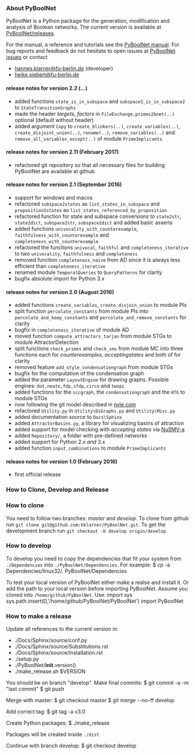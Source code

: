 

### About PyBoolNet
PyBoolNet is a Python package for the generation, modification and analysis of Boolean networks.
The current version is available at [PyBoolNet/releases](http://github.com/hklarner/PyBoolNet/releases).

For the manual, a reference and tutorials see the [PyBoolNet manual](http://github.com/hklarner/PyBoolNet/releases).
For bug reports and feedback do not hesitate to open issues at [PyBoolNet issues](http://github.com/hklarner/PyBoolNet/issues) or contact

 * hannes.klarner@fu-berlin.de (developer)
 * heike.siebert@fu-berlin.de


#### release notes for version 2.2 (...)
- added functions `state_is_in_subspace` and `subspace1_is_in_subspace2` to `StateTransitionGraphs`
- made the header _targets, factors_ in `FileExchange.primes2bnet(..)` optional (default without header)
- added argument `Copy` to `create_blinkers(..)`, `create_variables(..)`, `create_disjoint_union(..)`, `rename(..)`, `remove_variables(..)` and `remove_all_variables_except(..)` of module `PrimeImplicants`

#### release notes for version 2.11 (February 2017)
- refactored git repository so that all necessary files for building PyBoolNet are available at github

#### release notes for version 2.1 (September 2016)
- support for windows and macos
- refactored `subspace2states` as `list_states_in_subspace` and `proposition2states` as `list_states_referenced_by_proposition`
- refactored function for state and subspace conversions to `state2str`, `state2dict`, `subspace2str`, `subspace2dict` and added basic asserts 
- added functions `univocality_with_counterexample`, `faithfulness_with_counterexample` and `completeness_with_counterexample`
- refactored the functions `univocal`, `faithful` and `completeness_iterative` to two `univocality`, `faithfulness` and `completeness`
- removed function `completeness_naive` from AD since it is always less efficient than `completeness_iterative`
- renamed module `TemporalQueries` to `QueryPatterns` for clarity
- bugfix absolute import for Python 3.x

#### release notes for version 2.0 (August 2016)
- added functions `create_variables`, `create_disjoin_union` to module PIs
- split function `percolate_constants` from module PIs into `percolate_and_keep_constants` and `percolate_and_remove_constants` for clarity
- bugfix in `completeness_iterative` of module AD
- moved function `compute_attractors_tarjan` from module STGs to module AttractorDetection
- split functions `check_primes` and `check_smv` from module MC into three functions each for _counterexamples_, _acceptingstates_ and both of for clarity
- removed feature `add_style_condensationgraph` from module STGs
- bugfix for the computation of the condensation graph
- added the parameter `LayoutEngine` for drawing graphs. Possible engines: `dot,neato,fdp,sfdp,circo` and `twopi`
- added functions for the `sccgraph`, the `condensationgraph` and the `HTG` to module STGs
- now following the git model described in [nvie.com](http://nvie.com/posts/a-successful-git-branching-model/)
- refactored `Utility.py` in `Utility\DiGraphs.py` and `Utility\Misc.py`
- added documentation source to `Docs\Sphinx`
- added `AttractorBasins.py`, a library for visualizing basins of attraction
- added support for model checking with _accepting states_ via [NuSMV-a](https://github.com/hklarner/NuSMV-a)
- added `Repository/`, a folder with pre-defined networks
- added support for Python 2.x _and_ 3.x
- added function `input_combinations` to module `PrimeImplicants`

#### release notes for version 1.0 (February 2016)
- first official release



### How to Clone, Develop and Release
### How to clone
You need to follow two branches: _master_ and _develop_.
To clone from github run `git clone git@github.com:hklarner/PyBoolNet.git`.
To get the development branch run `git checkout -b develop origin/develop`.


### How to develop
To develop you need to copy the dependencies that fit your system from `./Dependencies` into `./PyBoolNet/Dependencies`.
For example:
   $ cp -a Dependencies/linux32/. PyBoolNet/Dependencies

To test your local version of PyBoolNet either make a realse and install it.
Or add the path to your local version before importing PyBoolNet.
Assume you cloned into `/home/github/PyBoolNet`.
Use:
   import sys
   sys.path.insert(0,'/home/github/PyBoolNet/PyBoolNet')
   import PyBoolNet


### How to make a release
Update all references to the current version in:
   - ./Docs/Sphinx/source/conf.py
   - ./Docs/Sphinx/source/Substitutions.rst
   - ./Docs/Sphinx/source/Installation.rst
   - ./setup.py
   - ./PyBoolNet/__init__.version()
   - ./make_release.sh $VERSION

You should be on branch "develop".
Make final commits:
   $ git commit -a -m "last commit"
   $ git push

Merge with master:
   $ git checkout master
   $ git merge --no-ff develop
   
Add correct tag:
   $ git tag -a v3.0
 
Create Python packages:
   $ ./make_release
   
Packages will be created inside `./dist` 
   
Continue with branch develop:
   $ git checkout develop
